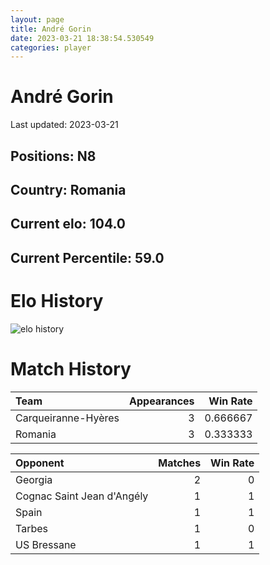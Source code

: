 ```yaml
---  
layout: page  
title: André Gorin  
date: 2023-03-21 18:38:54.530549  
categories: player  
---
```

# André Gorin


Last updated: 2023-03-21
## Positions: N8

## Country: Romania

## Current elo: 104.0

## Current Percentile: 59.0

# Elo History


![elo history](history_AndréGorin.png)
# Match History


| Team                |   Appearances |   Win Rate |
|:--------------------|--------------:|-----------:|
| Carqueiranne-Hyères |             3 |   0.666667 |
| Romania             |             3 |   0.333333 |

| Opponent                   |   Matches |   Win Rate |
|:---------------------------|----------:|-----------:|
| Georgia                    |         2 |          0 |
| Cognac Saint Jean d'Angély |         1 |          1 |
| Spain                      |         1 |          1 |
| Tarbes                     |         1 |          0 |
| US Bressane                |         1 |          1 |
